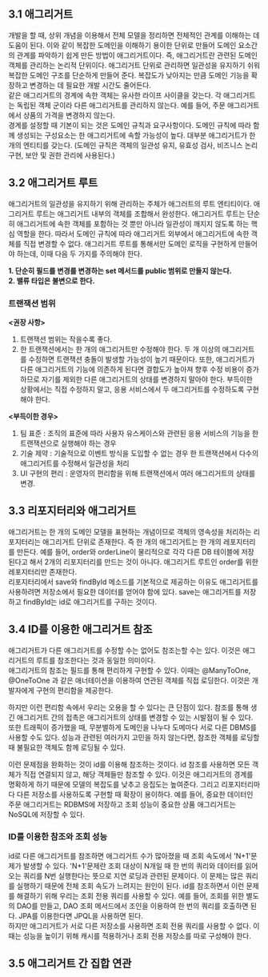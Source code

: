   
## 3.1 애그리거트 

개발을 할 때, 상위 개념을 이용해서 전체 모델을 정리하면 전체적인 관계를 이해하는 데 도움이 된다. 이와 같이 복잡한 도메인을 이해하기 용이한 단위로 만들어 도메인 요소간의 관계를 파악하기 쉽게 만든 방법이 애그리거트이다. 즉, 애그리거트란 관련된 도메인 객체를 관리하는 논리적 단위이다. 애그리거트 단위로 관리하면 일관성을 유지하기 쉬워 복잡한 도메인 구조를 단순하게 만들어 준다. 복잡도가 낮아지는 만큼 도메인 기능을 확장하고 변경하는 데 필요한 개발 시간도 줄어든다.  
같은 애그리거트의 경계에 속한 객체는 유사한 라이프 사이클을 갖는다. 각 애그리거트는 독립된 객체 군이라 다른 애그리거트를 관리하지 않는다. 예를 들어, 주문 애그리거트에서 상품의 가격을 변경하지 않는다.  
경계를 설정할 때 기본이 되는 것은 도메인 규칙과 요구사항이다. 도메인 규칙에 따라 함께 생성되는 구성요소는 한 애그리거트에 속할 가능성이 높다. 대부분 애그리거트가 한 개의 엔티티를 갖는다. (도메인 규칙은 객체의 일관성 유지, 유효성 검사, 비즈니스 논리 구현, 보안 및 권한 관리에 사용된다.)  
  
  
  
## 3.2 애그리거트 루트  
  
애그리거트의 일관성을 유지하기 위해 관리하는 주체가 애그러트의 루트 엔티티이다. 애그리거트 루트는 애그리거트 내부의 객체를 조합해서 완성한다. 애그리거트 루트는 단순히 애그리거트에 속한 객체를 포함하는 것 뿐만 아니라 일관성이 깨지지 않도록 하는 핵심 역할을 한다. 따라서 도메인 규칙에 따라 애그리거트 외부에서 애그리거트에 속한 객체를 직접 변경할 수 없다. 애그리거트 루트를 통해서만 도메인 로직을 구현하게 만들어야 하는데, 이때 다음 두 가지를 주의해야 한다.  
  
**1. 단순히 필드를 변경를 변경하는 set 메서드를 public 범위로 만들지 않는다.**  
**2. 밸류 타입은 불변으로 한다.**  
    
  
### 트랜잭션 범위  
  
**<권장 사항>**  
1. 트랜잭션 범위는 작을수록 좋다.  
2. 한 트랜잭션에서는 한 개의 애그리거트만 수정해야 한다. 두 개 이상의 애그리거트를 수정하면 트랜잭션 충돌이 발생할 가능성이 높기 때문이다. 또한, 애그리거트가 다른 애그리거트의 기능에 의존하게 된다면 결합도가 높아져 향후 수정 비용이 증가하므로 자기를 제외한 다른 애그리거트의 상태를 변경하지 말아야 한다. 부득이한 상황에서는 직접 수정하지 말고, 응용 서비스에서 두 애그리거트를 수정하도록 구현해야 한다.  
  
**<부득이한 경우>**  
1. 팀 표준 : 조직의 표준에 따라 사용자 유스케이스와 관련된 응용 서비스의 기능을 한 트랜잭션으로 실행해야 하는 경우  
2. 기술 제약 : 기술적으로 이벤트 방식을 도입할 수 없는 경우 한 트랜잭션에서 다수의 애그리거트를 수정해서 일관성을 처리  
3. UI 구현의 편리 : 운영자의 편리함을 위해 트랜잭션에서 여러 애그리거트의 상태를 변경.  
  


## 3.3 리포지터리와 애그리거트  
  
애그리거트는 한 개의 도메인 모델을 표현하는 개념이므로 객체의 영속성을 처리하는 리포지터리는 애그리거트 단위로 존재한다. 즉 한 개의 애그리거트는 한 개의 레포지터리를 만든다. 예를 들어, order와 orderLine이 물리적으로 각각 다른 DB 테이블에 저장된다고 해서 2개의 리포지터리를 만드는 것이 아니다. 애그리거트 루트인 order를 위한 레포지터리만 존재한다.  
리포지터리에서 save와 findById 메소드를 기본적으로 제공하는 이유도 애그리거트를 사용하려면 저장소에서 필요한 데이터를 얻어야 함에 있다. save는 애그리거트를 저장하고 findById는 id로 애그리거트를 구하는 것이다.  
  
  

## 3.4 ID를 이용한 애그리거트 참조  
  
애그리거트가 다른 애그리거트를 수정할 수는 없어도 참조는할 수는 있다. 이것은 애그리거트의 루트를 참조한다는 것과 동일한 의미이다.  
애그리거트의 참조는 필드를 통해 편리하게 구현할 수 있다. 이때는 @ManyToOne, @OneToOne 과 같은 애너테이션을 이용하여 연관된 객체를 직접 로딩한다. 이것은 개발자에게 구현의 편리함을 제공한다.  
  
하지만 이런 편리함 속에서 우리는 오용을 할 수 있다는 큰 단점이 있다. 참조를 통해 생긴 애그리거트 간의 접촉은 애그리거트의 상태를 변경할 수 있는 시발점이 될 수 있다. 또한 트래픽이 증가했을 때, 무분별하게 도메인을 나누다 도메마다 서로 다른 DBMS를 사용할 수도 있다. 성능과 관련된 여러가지 고민을 하지 않는다면, 참조한 객체를 로딩할 때 불필요한 객체도 함께 로딩될 수 있다.  
  
이런 문제점을 완화하는 것이 id를 이용해 참조하는 것이다. id 참조를 사용하면 모든 객체가 직접 연결되지 않고, 해당 객체들만 참조할 수 있다. 이것은 애그리거트의 경계를 명확하게 하기 때문에 모델의 복잡도를 낮추고 응집도는 높여준다. 그리고 리포지터리마다 다른 저장소를 사용하도록 구현할 때 확장이 용이하다. 예를 들어, 중요한 데이터인 주문 애그리거트는 RDBMS에 저장하고 조회 성능이 중요한 상품 애그리거트는 NoSQL에 저장할 수 있다.   
  

### ID를 이용한 참조와 조회 성능  
  
id로 다른 애그리거트를 참조하면 애그리거트 수가 많아졌을 때 조회 속도에서 'N+1'문제가 발생할 수 있다. 'N+1'문제란 조회 대상이 N개일 때 한 번의 쿼리와 데이터를 읽어오는 쿼리를 N번 실행한다는 뜻으로 지연 로딩과 관련된 문제이다. 이 문제는 많은 쿼리를 실행하기 때문에 전체 조회 속도가 느려지는 원인이 된다. id를 참조하면서 이런 문제를 해결하기 위해 우리는 조회 전용 쿼리를 사용할 수 있다. 예를 들어, 조회를 위한 별도의 DAO를 만들고, DAO 조회 메서드에서 조인을 이용하여 한 번의 쿼리를 호출하면 된다. JPA를 이용한다면 JPQL을 사용하면 된다.  
하지만 애그리거트가 서로 다른 저장소를 사용하면 조회 전용 쿼리를 사용할 수 없다. 이때는 성능을 높이기 위해 캐시를 적용하거나 조회 전용 저장소를 따로 구성해야 한다.  
  


## 3.5 애그리거트 간 집합 연관  
